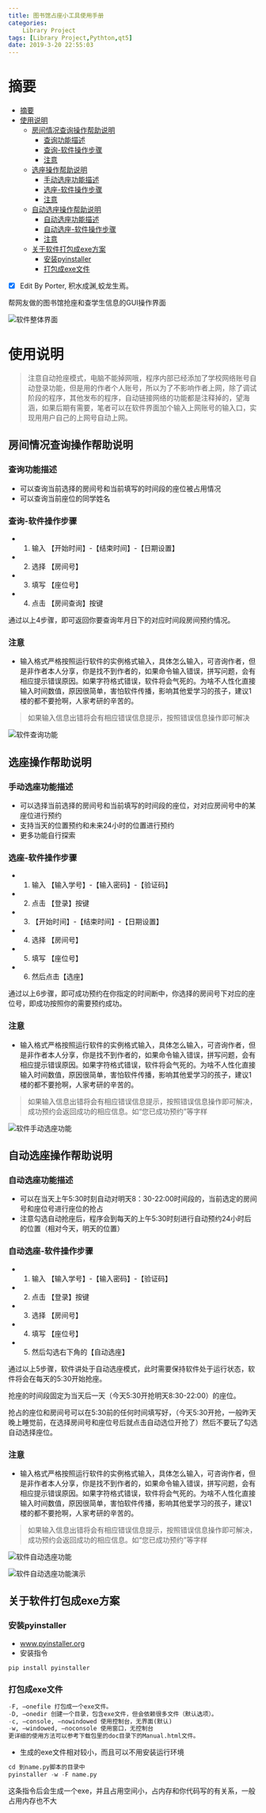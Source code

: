 ```yaml
---
title: 图书馆占座小工具使用手册
categories:     
    Library Project    
tags: [Library Project,Pythton,qt5]
date: 2019-3-20 22:55:03
---
```


# 摘要

<!-- TOC -->

- [摘要](#摘要)
- [使用说明](#使用说明)
    - [房间情况查询操作帮助说明](#房间情况查询操作帮助说明)
        - [查询功能描述](#查询功能描述)
        - [查询-软件操作步骤](#查询-软件操作步骤)
        - [注意](#注意)
    - [选座操作帮助说明](#选座操作帮助说明)
        - [手动选座功能描述](#手动选座功能描述)
        - [选座-软件操作步骤](#选座-软件操作步骤)
        - [注意](#注意-1)
    - [自动选座操作帮助说明](#自动选座操作帮助说明)
        - [自动选座功能描述](#自动选座功能描述)
        - [自动选座-软件操作步骤](#自动选座-软件操作步骤)
        - [注意](#注意-2)
    - [关于软件打包成exe方案](#关于软件打包成exe方案)
        - [安装pyinstaller](#安装pyinstaller)
        - [打包成exe文件](#打包成exe文件)

<!-- /TOC -->

- [x] Edit By Porter, 积水成渊,蛟龙生焉。

<!-- more -->

帮网友做的图书馆抢座和查学生信息的GUI操作界面

![软件整体界面](./image6/Library_Release_1.png)

# 使用说明

> 注意自动抢座模式，电脑不能掉网哦，程序内部已经添加了学校网络账号自动登录功能，但是用的作者个人账号，所以为了不影响作者上网，除了调试阶段的程序，其他发布的程序，自动链接网络的功能都是注释掉的，望海涵，如果后期有需要，笔者可以在软件界面加个输入上网账号的输入口，实现用用户自己的上网号自动上网。

## 房间情况查询操作帮助说明

### 查询功能描述

- 可以查询当前选择的房间号和当前填写的时间段的座位被占用情况
- 可以查询当前座位的同学姓名

### 查询-软件操作步骤

- 1. 输入 【开始时间】-【结束时间】-【日期设置】

- 2. 选择 【房间号】

- 3. 填写 【座位号】

- 4. 点击 【房间查询】按键

通过以上4步骤，即可返回你要查询年月日下的对应时间段房间预约情况。

### 注意

- 输入格式严格按照运行软件的实例格式输入，具体怎么输入，可咨询作者，但是非作者本人分享，你是找不到作者的，如果命令输入错误，拼写问题，会有相应提示错误原因。如果字符格式错误，软件将会气死的。为啥不人性化直接输入时间数值，原因很简单，害怕软件传播，影响其他爱学习的孩子，建议1楼的都不要抢啊，人家考研的辛苦的。

> 如果输入信息出错将会有相应错误信息提示，按照错误信息操作即可解决


![软件查询功能](./image6/Library_Release_1.gif)

## 选座操作帮助说明

### 手动选座功能描述

- 可以选择当前选择的房间号和当前填写的时间段的座位，对对应房间号中的某座位进行预约
- 支持当天的位置预约和未来24小时的位置进行预约
- 更多功能自行探索

### 选座-软件操作步骤

- 1. 输入 【输入学号】-【输入密码】-【验证码】

- 2. 点击 【登录】按键

- 3. 【开始时间】-【结束时间】-【日期设置】

- 4. 选择 【房间号】

- 5. 填写 【座位号】

- 6. 然后点击【选座】

通过以上6步骤，即可成功预约在你指定的时间断中，你选择的房间号下对应的座位号，即成功按照你的需要预约成功。

### 注意

- 输入格式严格按照运行软件的实例格式输入，具体怎么输入，可咨询作者，但是非作者本人分享，你是找不到作者的，如果命令输入错误，拼写问题，会有相应提示错误原因。如果字符格式错误，软件将会气死的。为啥不人性化直接输入时间数值，原因很简单，害怕软件传播，影响其他爱学习的孩子，建议1楼的都不要抢啊，人家考研的辛苦的。

> 如果输入信息出错将会有相应错误信息提示，按照错误信息操作即可解决，成功预约会返回成功的相应信息。如“您已成功预约”等字样

![软件手动选座功能](./image6/Library_Release_2.gif)

## 自动选座操作帮助说明

### 自动选座功能描述

- 可以在当天上午5:30时刻自动对明天8：30-22:00时间段的，当前选定的房间号和座位号进行座位的抢占
- 注意勾选自动抢座后，程序会到每天的上午5:30时刻进行自动预约24小时后的位置（相对今天，明天的位置）

### 自动选座-软件操作步骤

- 1. 输入 【输入学号】-【输入密码】-【验证码】

- 2. 点击 【登录】按键

- 3. 选择 【房间号】

- 4. 填写 【座位号】

- 5. 然后勾选右下角的【自动选座】

通过以上5步骤，软件讲处于自动选座模式，此时需要保持软件处于运行状态，软件将会在每天的5:30开始抢座。

抢座的时间段固定为当天后一天（今天5:30开抢明天8:30-22:00）的座位。

抢占的座位和房间号可以在5:30前的任何时间填写好，（今天5:30开抢，一般昨天晚上睡觉前，在选择房间号和座位号后就点击自动选位开抢了）然后不要玩了勾选自动选择座位。

### 注意

- 输入格式严格按照运行软件的实例格式输入，具体怎么输入，可咨询作者，但是非作者本人分享，你是找不到作者的，如果命令输入错误，拼写问题，会有相应提示错误原因。如果字符格式错误，软件将会气死的。为啥不人性化直接输入时间数值，原因很简单，害怕软件传播，影响其他爱学习的孩子，建议1楼的都不要抢啊，人家考研的辛苦的。

> 如果输入信息出错将会有相应错误信息提示，按照错误信息操作即可解决，成功预约会返回成功的相应信息。如“您已成功预约”等字样

![软件自动选座功能](./image6/Library_Release_3.gif)

![软件自动选座功能演示](./image6/Library_Release_4.gif)

## 关于软件打包成exe方案

### 安装pyinstaller

- www.pyinstaller.org
- 安装指令

```python
pip install pyinstaller 
```

### 打包成exe文件

```python
-F, –onefile 打包成一个exe文件。
-D, –onedir 创建一个目录，包含exe文件，但会依赖很多文件（默认选项）。
-c, –console, –nowindowed 使用控制台，无界面(默认)
-w, –windowed, –noconsole 使用窗口，无控制台
更详细的使用方法可以参考下载包里的doc目录下的Manual.html文件。
```

- 生成的exe文件相对较小，而且可以不用安装运行环境

```python
cd 到name.py脚本的目录中
pyinstaller -w -F name.py
```

这条指令后会生成一个exe，并且占用空间小，占内存和你代码写的有关系，一般占用内存也不大


